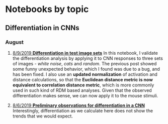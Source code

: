 # Notebooks by topic

## Differentiation in CNNs

### August

1. [8/9/2019 **Differentiation in test image sets**](pages/VGG16_understand_differentiation/VGG16_understand_differentiation.md)
   In this notebook, I validate the differentiation analysis by applying it to CNN responses to three sets of images - _white noise_, _cats_ and _random_. The previous post showed some funny unexpected behavior, which I found was due to a bug, and has been fixed. I also use an **updated normalization** of activation and distance calculations, so that the **Euclidean distance metric is now equivalent to correlation distance metric**, which is more commonly used in such kind of RDM based analyses. Given that the observed differentiation makes sense, we can now apply it to the mouse stimuli.

1. [8/6/2019 **Preliminary observations for differentiation in a CNN**](pages/VGG16_Differentiation_original/VGG16_Differentiation_original.md)
   Interestingly, differentiation as we calculate here does not show the trends that we would expect.
